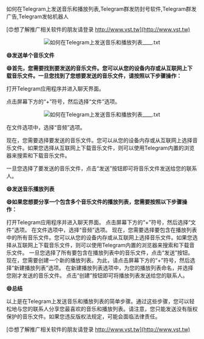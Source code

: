 如何在Telegram上发送音乐和播放列表,Telegram群发防封号软件,Telegram群发广告,Telegram发帖机器人

[😍想了解推广相关软件的朋友请登录 http://www.vst.tw](http://www.vst.tw)

 <center><img src="https://vst.tw/MP4/tuiguang/png/4.png" alt="如何在Telegram上发送音乐和播放列表____.txt"></center>

**😄发送单个音乐文件**

**😄首先，您需要找到要发送的音乐文件。您可以从您的设备内存或从互联网上下载音乐文件。一旦您找到了您想要发送的音乐文件，请按照以下步骤操作：**

打开Telegram应用程序并进入聊天界面。

点击屏幕下方的“+”符号，然后选择“文件”选项。

 <center><img src="https://vst.tw/MP4/tuiguang/png/2.png" alt="如何在Telegram上发送音乐和播放列表____.txt"></center>

在文件选项中，选择“音频”选项。

现在，您需要选择要发送的音乐文件。您可以从您的设备内存或从互联网上选择音乐文件。如果您选择从互联网上下载音乐文件，则可以使用Telegram内置的浏览器来搜索和下载音乐文件。

一旦您选择了要发送的音乐文件，点击“发送”按钮即可将音乐文件发送给您的联系人。

**😄发送音乐播放列表**

**😄如果您想要分享一个包含多个音乐文件的播放列表，您需要按照以下步骤操作：**

打开Telegram应用程序并进入聊天界面。
点击屏幕下方的“+”符号，然后选择“文件”选项。
在文件选项中，选择“音频”选项。
现在，您需要选择要包含在播放列表中的所有音乐文件。您可以从您的设备内存或从互联网上选择音乐文件。如果您选择从互联网上下载音乐文件，则可以使用Telegram内置的浏览器来搜索和下载音乐文件。
一旦您选择了所有要包含在播放列表中的音乐文件，点击“发送”按钮。
现在，您需要创建一个新的播放列表。为此，请点击屏幕下方的“+”符号，然后选择“新建播放列表”选项。
在新建播放列表选项中，为您的播放列表命名，并选择您刚才发送的音乐文件。
点击“创建”按钮即可将播放列表发送给您的联系人。

**😄总结**

以上是在Telegram上发送音乐和播放列表的简单步骤。通过这些步骤，您可以轻松地与您的联系人分享您最喜欢的音乐和播放列表。请注意，您只能发送没有版权保护的音乐文件。如果您违反版权法规定，可能会面临法律责任。

[😍想了解推广相关软件的朋友请登录 http://www.vst.tw](http://www.vst.tw)



